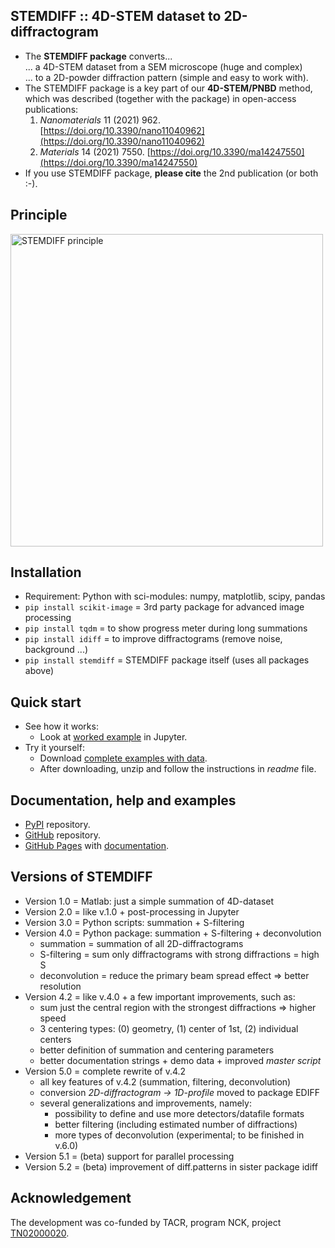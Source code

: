 STEMDIFF :: 4D-STEM dataset to 2D-diffractogram
-----------------------------------------------

* The **STEMDIFF package** converts... <br>
  ... a 4D-STEM dataset from a SEM microscope (huge and complex) <br>
  ... to a 2D-powder diffraction pattern (simple and easy to work with).
* The STEMDIFF package is a key part of our **4D-STEM/PNBD** method, <br>
  which was described (together with the package) in open-access publications:
	1. *Nanomaterials* 11 (2021) 962.
	   [https://doi.org/10.3390/nano11040962](https://doi.org/10.3390/nano11040962)
	2. *Materials* 14 (2021) 7550.
       [https://doi.org/10.3390/ma14247550](https://doi.org/10.3390/ma14247550)
* If you use STEMDIFF package, **please cite** the 2nd publication (or both :-).

Principle
---------

<img src="https://mirekslouf.github.io/stemdiff/docs/assets/principle.pptx.png" alt="STEMDIFF principle" width="500"/>

Installation
------------
* Requirement: Python with sci-modules: numpy, matplotlib, scipy, pandas
* `pip install scikit-image` = 3rd party package for advanced image processing 
* `pip install tqdm` = to show progress meter during long summations
* `pip install idiff` = to improve diffractograms (remove noise, background ...)
* `pip install stemdiff` = STEMDIFF package itself (uses all packages above)

Quick start
-----------

* See how it works:
	- Look at [worked example](https://www.dropbox.com/scl/fi/l5eskdgxo7976ea9x35fp/01_sdiff_au.nb.pdf?rlkey=7yd5tqtcm3zxr1uc0m0aisenl&dl=0)
      in Jupyter.
* Try it yourself:
	- Download [complete examples with data](https://www.dropbox.com/scl/fo/ccb6hs28er9dc1xufshh4/h?rlkey=omk5bqoe17jmedhj407ng9xr0&dl=0).
	- After downloading, unzip and follow the instructions in *readme* file.

Documentation, help and examples
--------------------------------

* [PyPI](https://pypi.org/project/stemdiff) repository.
* [GitHub](https://github.com/mirekslouf/stemdiff) repository.
* [GitHub Pages](https://mirekslouf.github.io/stemdiff)
  with [documentation](https://mirekslouf.github.io/stemdiff/docs).

## Versions of STEMDIFF

* Version 1.0 = Matlab: just a simple summation of 4D-dataset
* Version 2.0 = like v.1.0 + post-processing in Jupyter
* Version 3.0 = Python scripts: summation + S-filtering
* Version 4.0 = Python package: summation + S-filtering + deconvolution
	* summation = summation of all 2D-diffractograms
	* S-filtering = sum only diffractograms with strong diffractions = high S
	* deconvolution = reduce the primary beam spread effect
	  &rArr; better resolution 
* Version 4.2 = like v.4.0 + a few important improvements, such as:
	* sum just the central region with the strongest diffractions
	  &rArr; higher speed
	* 3 centering types: (0) geometry, (1) center of 1st, (2) individual centers 
	* better definition of summation and centering parameters
	* better documentation strings + demo data + improved *master script*
* Version 5.0 = complete rewrite of v.4.2
	* all key features of v.4.2 (summation, filtering, deconvolution)
	* conversion *2D-diffractogram &rarr; 1D-profile* moved to package EDIFF
	* several generalizations and improvements, namely:
		- possibility to define and use more detectors/datafile formats
		- better filtering (including estimated number of diffractions)
		- more types of deconvolution (experimental; to be finished in v.6.0)
* Version 5.1 = (beta) support for parallel processing
* Version 5.2 = (beta) improvement of diff.patterns in sister package idiff

Acknowledgement
---------------

The development was co-funded by TACR, program NCK,
project [TN02000020](https://www.isibrno.cz/en/centre-advanced-electron-and-photonic-optics).